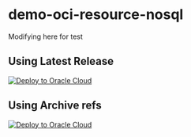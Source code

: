 # demo-oci-resource-nosql

Modifying here for test

## Using Latest Release

[![Deploy to Oracle Cloud](https://oci-resourcemanager-plugin.plugins.oci.oraclecloud.com/latest/deploy-to-oracle-cloud.svg)](https://cloud.oracle.com/resourcemanager/stacks/create?zipUrl=https://github.com/dario-vega/demo-oci-resource-nosql/releases/latest/download/stack.zip)




## Using Archive refs



[![Deploy to Oracle Cloud](https://oci-resourcemanager-plugin.plugins.oci.oraclecloud.com/latest/deploy-to-oracle-cloud.svg)](https://cloud.oracle.com/resourcemanager/stacks/create?zipUrl=https://github.com/dario-vega/demo-oci-resource-nosql/archive/refs/heads/main.zip)

